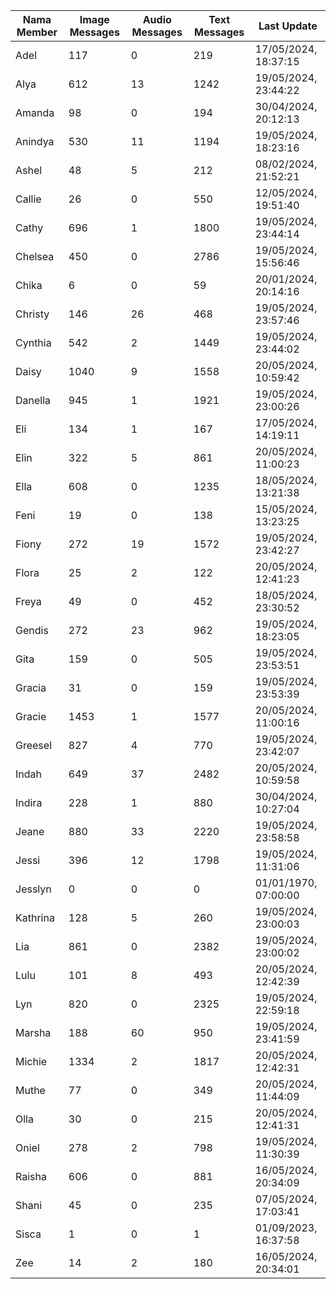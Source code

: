 | Nama Member | Image Messages | Audio Messages | Text Messages | Last Update |
| ------ | -------------- | -------------- | ------------- | ------------ |
| Adel | 117 | 0 | 219 | 17/05/2024, 18:37:15 |
| Alya | 612 | 13 | 1242 | 19/05/2024, 23:44:22 |
| Amanda | 98 | 0 | 194 | 30/04/2024, 20:12:13 |
| Anindya | 530 | 11 | 1194 | 19/05/2024, 18:23:16 |
| Ashel | 48 | 5 | 212 | 08/02/2024, 21:52:21 |
| Callie | 26 | 0 | 550 | 12/05/2024, 19:51:40 |
| Cathy | 696 | 1 | 1800 | 19/05/2024, 23:44:14 |
| Chelsea | 450 | 0 | 2786 | 19/05/2024, 15:56:46 |
| Chika | 6 | 0 | 59 | 20/01/2024, 20:14:16 |
| Christy | 146 | 26 | 468 | 19/05/2024, 23:57:46 |
| Cynthia | 542 | 2 | 1449 | 19/05/2024, 23:44:02 |
| Daisy | 1040 | 9 | 1558 | 20/05/2024, 10:59:42 |
| Danella | 945 | 1 | 1921 | 19/05/2024, 23:00:26 |
| Eli | 134 | 1 | 167 | 17/05/2024, 14:19:11 |
| Elin | 322 | 5 | 861 | 20/05/2024, 11:00:23 |
| Ella | 608 | 0 | 1235 | 18/05/2024, 13:21:38 |
| Feni | 19 | 0 | 138 | 15/05/2024, 13:23:25 |
| Fiony | 272 | 19 | 1572 | 19/05/2024, 23:42:27 |
| Flora | 25 | 2 | 122 | 20/05/2024, 12:41:23 |
| Freya | 49 | 0 | 452 | 18/05/2024, 23:30:52 |
| Gendis | 272 | 23 | 962 | 19/05/2024, 18:23:05 |
| Gita | 159 | 0 | 505 | 19/05/2024, 23:53:51 |
| Gracia | 31 | 0 | 159 | 19/05/2024, 23:53:39 |
| Gracie | 1453 | 1 | 1577 | 20/05/2024, 11:00:16 |
| Greesel | 827 | 4 | 770 | 19/05/2024, 23:42:07 |
| Indah | 649 | 37 | 2482 | 20/05/2024, 10:59:58 |
| Indira | 228 | 1 | 880 | 30/04/2024, 10:27:04 |
| Jeane | 880 | 33 | 2220 | 19/05/2024, 23:58:58 |
| Jessi | 396 | 12 | 1798 | 19/05/2024, 11:31:06 |
| Jesslyn | 0 | 0 | 0 | 01/01/1970, 07:00:00 |
| Kathrina | 128 | 5 | 260 | 19/05/2024, 23:00:03 |
| Lia | 861 | 0 | 2382 | 19/05/2024, 23:00:02 |
| Lulu | 101 | 8 | 493 | 20/05/2024, 12:42:39 |
| Lyn | 820 | 0 | 2325 | 19/05/2024, 22:59:18 |
| Marsha | 188 | 60 | 950 | 19/05/2024, 23:41:59 |
| Michie | 1334 | 2 | 1817 | 20/05/2024, 12:42:31 |
| Muthe | 77 | 0 | 349 | 20/05/2024, 11:44:09 |
| Olla | 30 | 0 | 215 | 20/05/2024, 12:41:31 |
| Oniel | 278 | 2 | 798 | 19/05/2024, 11:30:39 |
| Raisha | 606 | 0 | 881 | 16/05/2024, 20:34:09 |
| Shani | 45 | 0 | 235 | 07/05/2024, 17:03:41 |
| Sisca | 1 | 0 | 1 | 01/09/2023, 16:37:58 |
| Zee | 14 | 2 | 180 | 16/05/2024, 20:34:01 |
